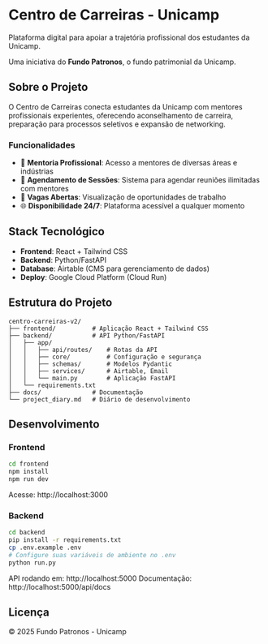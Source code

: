 # Centro de Carreiras - Unicamp

Plataforma digital para apoiar a trajetória profissional dos estudantes da Unicamp.

Uma iniciativa do **Fundo Patronos**, o fundo patrimonial da Unicamp.

## Sobre o Projeto

O Centro de Carreiras conecta estudantes da Unicamp com mentores profissionais experientes, oferecendo aconselhamento de carreira, preparação para processos seletivos e expansão de networking.

### Funcionalidades

- 🎯 **Mentoria Profissional**: Acesso a mentores de diversas áreas e indústrias
- 📅 **Agendamento de Sessões**: Sistema para agendar reuniões ilimitadas com mentores
- 💼 **Vagas Abertas**: Visualização de oportunidades de trabalho
- 🌐 **Disponibilidade 24/7**: Plataforma acessível a qualquer momento

## Stack Tecnológico

- **Frontend**: React + Tailwind CSS
- **Backend**: Python/FastAPI
- **Database**: Airtable (CMS para gerenciamento de dados)
- **Deploy**: Google Cloud Platform (Cloud Run)

## Estrutura do Projeto

```
centro-carreiras-v2/
├── frontend/          # Aplicação React + Tailwind CSS
├── backend/           # API Python/FastAPI
│   ├── app/
│   │   ├── api/routes/    # Rotas da API
│   │   ├── core/          # Configuração e segurança
│   │   ├── schemas/       # Modelos Pydantic
│   │   ├── services/      # Airtable, Email
│   │   └── main.py        # Aplicação FastAPI
│   └── requirements.txt
├── docs/              # Documentação
└── project_diary.md   # Diário de desenvolvimento
```

## Desenvolvimento

### Frontend
```bash
cd frontend
npm install
npm run dev
```
Acesse: http://localhost:3000

### Backend
```bash
cd backend
pip install -r requirements.txt
cp .env.example .env
# Configure suas variáveis de ambiente no .env
python run.py
```
API rodando em: http://localhost:5000
Documentação: http://localhost:5000/api/docs

## Licença

© 2025 Fundo Patronos - Unicamp
